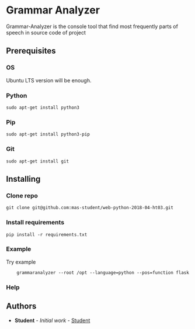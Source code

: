 # Grammar Analyzer

Grammar-Analyzer is the console tool that find most frequently parts of speech in source code of project

## Prerequisites

### OS

Ubuntu LTS version will be enough.

### Python

```
sudo apt-get install python3
```

### Pip

```
sudo apt-get install python3-pip
```

### Git

```
sudo apt-get install git
```

## Installing

### Clone repo

```
git clone git@github.com:mas-student/web-python-2018-04-ht03.git
```

### Install requirements
```
pip install -r requirements.txt
```

### Example
Try example

```
    grammaranalyzer --root /opt --language=python --pos=function flask
```

### Help

## Authors

* **Student** - *Initial work* - [Student](https://github.com/mas-student)
